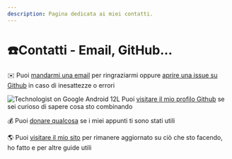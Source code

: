 ```yaml
---
description: Pagina dedicata ai miei contatti.
---
```


# ☎️Contatti - Email, GitHub...

✉️ Puoi [mandarmi una email](mailto:dag7@pr) per ringraziarmi oppure [aprire una issue su Github](https://github.com/dag7dev/appunti-uni/issues) in caso di inesattezze o errori

![Technologist on Google Android 12L](https://emojipedia-us.s3.dualstack.us-west-1.amazonaws.com/thumbs/160/google/313/technologist\_1f9d1-200d-1f4bb.png) Puoi [visitare il mio profilo Github](https://github.com/dag7dev) se sei curioso di sapere cosa sto combinando

💰 Puoi [donare qualcosa](https://paypal.me/therealdag7) se i miei appunti ti sono stati utili

🌎 Puoi [visitare il mio sito](https://dag7.it) per rimanere aggiornato su ciò che sto facendo, ho fatto e per altre guide utili
